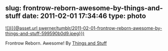 slug: frontrow-reborn-awesome-by-things-and-stuff
date: 2011-02-01 17:34:46
type: photo
---

[![]({{@asset.url swerner/tumblr/2011-02-01-frontrow-reborn-awesome-by-things-and-stuff-599590b0d9.jpeg}})](http://zfdesign.tumblr.com/post/3020561210/front-row-reborn-movies-large-poster-art-new)

Frontrow Reborn. Awesome! By [Things and Stuff](http://zfdesign.tumblr.com/post/3020561210/front-row-reborn-movies-large-poster-art-new)
